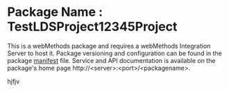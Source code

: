 # Package Name : TestLDSProject12345Project
This is a webMethods package and requires a webMethods Integration Server to host it. Package versioning and configuration can be found in the package [manifest](./TestLDSProject12345Project/manifest.v3) file. Service and API documentation is available on the package's home page http://&lt;server&gt;:&lt;port&gt;/&lt;packagename>.

hjfjv
